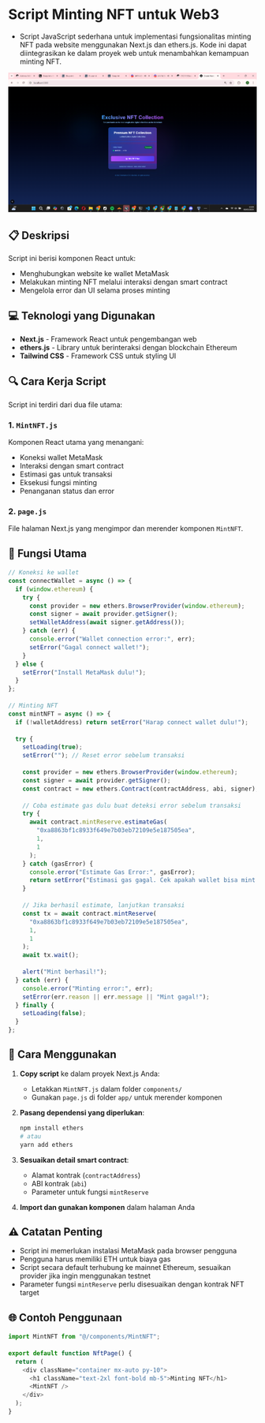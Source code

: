 # Script Minting NFT untuk Web3

- Script JavaScript sederhana untuk implementasi fungsionalitas minting NFT pada website menggunakan Next.js dan ethers.js. Kode ini dapat diintegrasikan ke dalam proyek web untuk menambahkan kemampuan minting NFT.

![alt text](image-1.png)

## 📋 Deskripsi

Script ini berisi komponen React untuk:
- Menghubungkan website ke wallet MetaMask
- Melakukan minting NFT melalui interaksi dengan smart contract
- Mengelola error dan UI selama proses minting

## 💻 Teknologi yang Digunakan

- **Next.js** - Framework React untuk pengembangan web
- **ethers.js** - Library untuk berinteraksi dengan blockchain Ethereum
- **Tailwind CSS** - Framework CSS untuk styling UI

## 🔍 Cara Kerja Script

Script ini terdiri dari dua file utama:

### 1. `MintNFT.js`
Komponen React utama yang menangani:
- Koneksi wallet MetaMask
- Interaksi dengan smart contract
- Estimasi gas untuk transaksi
- Eksekusi fungsi minting
- Penanganan status dan error

### 2. `page.js`
File halaman Next.js yang mengimpor dan merender komponen `MintNFT`.

## 🧩 Fungsi Utama

```javascript
// Koneksi ke wallet
const connectWallet = async () => {
  if (window.ethereum) {
    try {
      const provider = new ethers.BrowserProvider(window.ethereum);
      const signer = await provider.getSigner();
      setWalletAddress(await signer.getAddress());
    } catch (err) {
      console.error("Wallet connection error:", err);
      setError("Gagal connect wallet!");
    }
  } else {
    setError("Install MetaMask dulu!");
  }
};

// Minting NFT
const mintNFT = async () => {
  if (!walletAddress) return setError("Harap connect wallet dulu!");

  try {
    setLoading(true);
    setError(""); // Reset error sebelum transaksi

    const provider = new ethers.BrowserProvider(window.ethereum);
    const signer = await provider.getSigner();
    const contract = new ethers.Contract(contractAddress, abi, signer);

    // Coba estimate gas dulu buat deteksi error sebelum transaksi
    try {
      await contract.mintReserve.estimateGas(
        "0xa8863bf1c8933f649e7b03eb72109e5e187505ea",
        1,
        1
      );
    } catch (gasError) {
      console.error("Estimate Gas Error:", gasError);
      return setError("Estimasi gas gagal. Cek apakah wallet bisa mint NFT!");
    }

    // Jika berhasil estimate, lanjutkan transaksi
    const tx = await contract.mintReserve(
      "0xa8863bf1c8933f649e7b03eb72109e5e187505ea",
      1,
      1
    );
    await tx.wait();

    alert("Mint berhasil!");
  } catch (err) {
    console.error("Minting error:", err);
    setError(err.reason || err.message || "Mint gagal!");
  } finally {
    setLoading(false);
  }
};
```

## 🔧 Cara Menggunakan

1. **Copy script** ke dalam proyek Next.js Anda:
   - Letakkan `MintNFT.js` dalam folder `components/`
   - Gunakan `page.js` di folder `app/` untuk merender komponen

2. **Pasang dependensi yang diperlukan**:
   ```bash
   npm install ethers
   # atau
   yarn add ethers
   ```

3. **Sesuaikan detail smart contract**:
   - Alamat kontrak (`contractAddress`)
   - ABI kontrak (`abi`)
   - Parameter untuk fungsi `mintReserve`

4. **Import dan gunakan komponen** dalam halaman Anda

## ⚠️ Catatan Penting

- Script ini memerlukan instalasi MetaMask pada browser pengguna
- Pengguna harus memiliki ETH untuk biaya gas
- Script secara default terhubung ke mainnet Ethereum, sesuaikan provider jika ingin menggunakan testnet
- Parameter fungsi `mintReserve` perlu disesuaikan dengan kontrak NFT target

## 🌐 Contoh Penggunaan

```javascript
import MintNFT from "@/components/MintNFT";

export default function NftPage() {
  return (
    <div className="container mx-auto py-10">
      <h1 className="text-2xl font-bold mb-5">Minting NFT</h1>
      <MintNFT />
    </div>
  );
}
```
